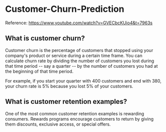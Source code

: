# Customer-Churn-Prediction
Reference: https://www.youtube.com/watch?v=GVECbcKUio4&t=7963s

## What is customer churn?
Customer churn is the percentage of customers that stopped using your company's product or service during a certain time frame. You can calculate churn rate by dividing the number of customers you lost during that time period -- say a quarter -- by the number of customers you had at the beginning of that time period.

For example, if you start your quarter with 400 customers and end with 380, your churn rate is 5% because you lost 5% of your customers.

## What is customer retention examples?
One of the most common customer retention examples is rewarding consumers. Rewards programs encourage customers to return by giving them discounts, exclusive access, or special offers.
